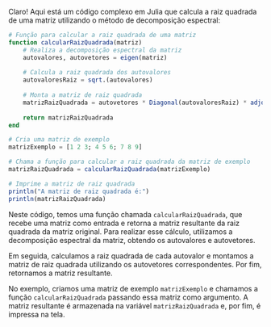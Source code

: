 Claro! Aqui está um código complexo em Julia que calcula a raiz quadrada de uma matriz utilizando o método de decomposição espectral:

```julia
# Função para calcular a raiz quadrada de uma matriz
function calcularRaizQuadrada(matriz)
    # Realiza a decomposição espectral da matriz
    autovalores, autovetores = eigen(matriz)
    
    # Calcula a raiz quadrada dos autovalores
    autovaloresRaiz = sqrt.(autovalores)
    
    # Monta a matriz de raiz quadrada
    matrizRaizQuadrada = autovetores * Diagonal(autovaloresRaiz) * adjoint(autovetores)
    
    return matrizRaizQuadrada
end

# Cria uma matriz de exemplo
matrizExemplo = [1 2 3; 4 5 6; 7 8 9]

# Chama a função para calcular a raiz quadrada da matriz de exemplo
matrizRaizQuadrada = calcularRaizQuadrada(matrizExemplo)

# Imprime a matriz de raiz quadrada
println("A matriz de raiz quadrada é:")
println(matrizRaizQuadrada)
```

Neste código, temos uma função chamada `calcularRaizQuadrada`, que recebe uma matriz como entrada e retorna a matriz resultante da raiz quadrada da matriz original. Para realizar esse cálculo, utilizamos a decomposição espectral da matriz, obtendo os autovalores e autovetores.

Em seguida, calculamos a raiz quadrada de cada autovalor e montamos a matriz de raiz quadrada utilizando os autovetores correspondentes. Por fim, retornamos a matriz resultante.

No exemplo, criamos uma matriz de exemplo `matrizExemplo` e chamamos a função `calcularRaizQuadrada` passando essa matriz como argumento. A matriz resultante é armazenada na variável `matrizRaizQuadrada` e, por fim, é impressa na tela.